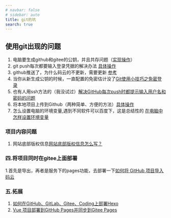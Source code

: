 ```yaml
---
# navbar: false
# sidebar: auto
title: git的坑
search: true
---
```



## 使用git出现的问题

 1. 电脑要生成github和gitee的公钥，并且共存问题（[实现操作](https://www.jianshu.com/p/161b61d6bae1)）
 2. git push每次都要输入登录凭据的解决办法 [具体操作](https://www.jianshu.com/p/10d70e0a784d)
 3. github推送了，为什么码云的不更新，需要更新 [参考](http://www.bubuko.com/infodetail-3289818.html#%E8%A1%A5%E5%85%85)
 4. 当你从新生成公钥的时候，一直配置的免密估计没了[Git使用小技巧之免密登录](https://www.cnblogs.com/kesimin/p/11199736.html#git%E8%AE%B0%E4%BD%8F%E5%AF%86%E7%A0%81)
 5. 也有人用ssh方法的（我没试过）[解决GitHub每次push时都提示输入用户名和密码的问题](https://blog.csdn.net/mr_javascript/article/details/83043174)
 6. 将本地项目上传到Github（两种简单、方便的方法）[具体操作](https://blog.csdn.net/Lucky_LXG/article/details/77849212)
 7. 怎么设置电脑的环境变量,遇到不同软件可以百度下，这是总结性的 [在电脑中怎样设置环境变量](在电脑中怎样设置环境变量)


### 项目内容问题
  1. 网站底部版权信息[网站底部版权信息怎么写？](https://www.dcydz.com/48.html) 



### 四.将项目同时在gitee上面部署
  1.首先是导出，再者是服务下的pages功能，去部署一下[如何将 GitHub 项目导入码云](https://blog.gitee.com/2018/06/05/github_to_gitee/)


### 五.拓展

 1. [如何在GitHub、GitLab、Gitee、Coding上部署Hexo](https://www.jianshu.com/p/68feadec0a6f)
 2. [Vue 项目部署到GitHub Pages并同步到Gitee Pages](https://www.cnblogs.com/Marco-hui/p/12155936.html)

